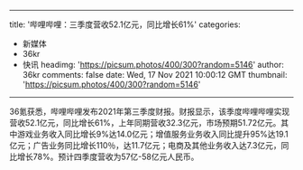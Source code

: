 
---
title: '哔哩哔哩：三季度营收52.1亿元，同比增长61%'
categories: 
 - 新媒体
 - 36kr
 - 快讯
headimg: 'https://picsum.photos/400/300?random=5146'
author: 36kr
comments: false
date: Wed, 17 Nov 2021 10:00:12 GMT
thumbnail: 'https://picsum.photos/400/300?random=5146'
---

<div>   
36氪获悉，哔哩哔哩发布2021年第三季度财报。财报显示，该季度哔哩哔哩实现营收52.1亿元，同比增长61%，上年同期营收32.3亿元，市场预期51.72亿元。其中游戏业务收入同比增长9%达14.0亿元；增值服务业务收入同比提升95%达19.1亿元；广告业务同比增长110％，达11.7亿元；电商及其他业务收入达7.3亿元，同比增长78%。预计四季度营收为57亿-58亿元人民币。  
</div>
            